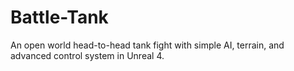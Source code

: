 # Battle-Tank
An open world head-to-head tank fight with simple AI, terrain, and advanced control system in Unreal 4.
